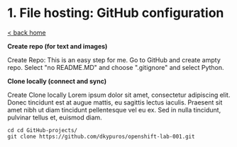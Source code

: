 # 1. File hosting: GitHub configuration

[< back home](README.md)

**Create repo (for text and images)**

Create Repo: 
This is an easy step for me. Go to GitHub and create ampty repo. Select "no README.MD" and choose ".gitignore" and select Python.

**Clone locally (connect and sync)**

Create Clone locally
Lorem ipsum dolor sit amet, consectetur adipiscing elit. Donec tincidunt est at augue mattis, eu sagittis lectus iaculis. Praesent sit amet nibh ut diam tincidunt pellentesque vel eu ex. Sed in nulla tincidunt, pulvinar tellus et, euismod diam.

```
cd cd GitHub-projects/
git clone https://github.com/dkypuros/openshift-lab-001.git
```
